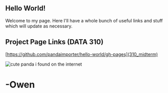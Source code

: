 ## Hello World!

Welcome to my page. Here I'll have a whole bunch of useful links and stuff which will update as necessary.  


## Project Page Links (DATA 310)

[https://github.com/pandaimporter/hello-world/gh-pages](310_midterm)


![cute panda i found on the internet](https://sites.psu.edu/siowfa16/files/2016/09/panda_lazy_on-rock_0-22bmbel.jpg)

# -Owen
